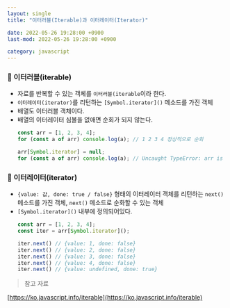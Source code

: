 ```yaml
---
layout: single
title: "이터러블(Iterable)과 이터레이터(Iterator)"

date: 2022-05-26 19:28:00 +0900
last-mod: 2022-05-26 19:28:00 +0900

category: javascript
---
```

### 📌 이터러블(iterable)
* 자료를 반복할 수 있는 객체를 `이터러블(iterable`이라 한다.
* `이터레이터(iterator)`를 리턴하는 `[Symbol.iterator]()` 메소드를 가진 객체
* 배열도 이터러블 객체이다.
* 배열의 이터레이터 심볼을 없애면 순회가 되지 않는다.
  ```javascript
  const arr = [1, 2, 3, 4];
  for (const a of arr) console.log(a); // 1 2 3 4 정상적으로 순회

  arr[Symbol.iterator] = null;
  for (const a of arr) console.log(a); // Uncaught TypeError: arr is not iterable
  ```

### 📌 이터레이터(iterator)
* `{value: 값, done: true / false}` 형태의 이터레이터 객체를 리턴하는 `next()` 메소드를 가진 객체, `next()` 메소드로 순화할 수 있는 객체
* `[Symbol.iterator]()` 내부에 정의되어있다.
  ```javascript
  const arr = [1, 2, 3, 4];
  const iter = arr[Symbol.iterator]();

  iter.next() // {value: 1, done: false}
  iter.next() // {value: 2, done: false}
  iter.next() // {value: 3, done: false}
  iter.next() // {value: 4, done: false}
  iter.next() // {value: undefined, done: true}
  ```


> 참고 자료

[https://ko.javascript.info/iterable](https://ko.javascript.info/iterable)